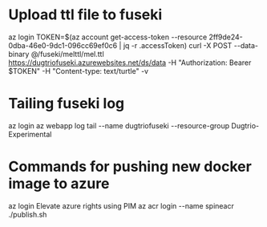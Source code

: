 # Upload ttl file to fuseki
az login
TOKEN=$(az account get-access-token --resource 2ff9de24-0dba-46e0-9dc1-096cc69ef0c6 | jq -r .accessToken)
curl -X POST --data-binary @/fuseki/melttl/mel.ttl https://dugtriofuseki.azurewebsites.net/ds/data -H "Authorization: Bearer $TOKEN"  -H "Content-type: text/turtle" -v

# Tailing fuseki log
az login
az webapp log tail --name dugtriofuseki --resource-group Dugtrio-Experimental

# Commands for pushing new docker image to azure
az login
Elevate azure rights using PIM
az acr login --name spineacr
./publish.sh
